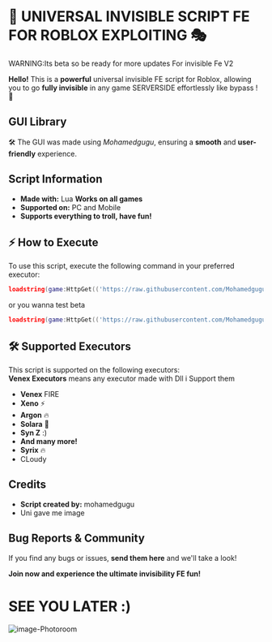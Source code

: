 # 🚀 UNIVERSAL INVISIBLE SCRIPT FE FOR ROBLOX EXPLOITING 🎭

WARNING:Its beta so be ready for more updates For invisible Fe V2

 **Hello!** This is a **powerful** universal invisible FE script for Roblox, allowing you to go **fully invisible** in any game SERVERSIDE  effortlessly like bypass ! 💨

##  GUI Library
🛠️ The GUI was made using *Mohamedgugu*, ensuring a **smooth** and **user-friendly** experience.

##  Script Information
-  **Made with:** Lua
   **Works on all games**
-  **Supported on:** PC and Mobile
-  **Supports everything to troll, have fun!**

## ⚡ How to Execute
To use this script, execute the following command in your preferred executor:
```lua
loadstring(game:HttpGet(('https://raw.githubusercontent.com/Mohamedguguu/invisible-V1-BY-MU/refs/heads/main/Maincode'),true))()
```
or you wanna test beta 
```lua
loadstring(game:HttpGet(('https://raw.githubusercontent.com/Mohamedguguu/invisible-V1-BY-MU/refs/heads/main/BetaCode'),true))()
```
## 🛠️ Supported Executors
This script is supported on the following executors:\
**Venex Executors** means any executor made with  Dll i Support them
- **Venex** FIRE
- **Xeno** ⚡
- **Argon** 🔥
- **Solara** 🌟
- **Syn Z** :)
- **And many more!**
- **Syrix** 🔥
- CLoudy 
##  Credits
-  **Script created by:** mohamedgugu
- Uni gave me image 

##  Bug Reports & Community
If you find any bugs or issues, **send them here**  and we'll take a look! 

 **Join now and experience the ultimate invisibility FE fun!** 

# SEE YOU LATER :)


![image-Photoroom](https://github.com/user-attachments/assets/d2d417a6-2b8c-474d-9701-07bd02dff145)
